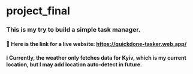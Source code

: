 # project_final

### This is my try to build a simple task manager.

#### 🔗 Here is the link for a **live website:** https://quickdone-tasker.web.app/

#### ℹ️ Currently, the weather only fetches data for Kyiv, which is my current location, but I may add location auto-detect in future.
